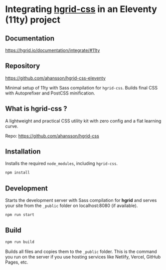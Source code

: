 # Integrating [hgrid-css](https://github.com/ahansson/hgrid-css) in an Eleventy (11ty) project

## Documentation
https://hgrid.io/documentation/integrate/#11ty

## Repository
https://github.com/ahansson/hgrid-css-eleventy

Minimal setup of 11ty with Sass compilation for `hgrid-css`. Builds final CSS with Autoprefixer and PostCSS minification.

## What is hgrid-css ?

A lightweight and practical CSS utility kit with zero config and a flat learning curve.

Repo: https://github.com/ahansson/hgrid-css

## Installation

Installs the required `node_modules`, including `hgrid-css`.

```bash
npm install
```

## Development

Starts the development server with Sass compilation for **hgrid** and serves your site from the `_public` folder on localhost:8080 (if available).

```bash
npm run start
```

## Build

```bash
npm run build
```

Builds all files and copies them to the `_public` folder. This is the command you run on the server if you use hosting services like Netlify, Vercel, GitHub Pages, etc.